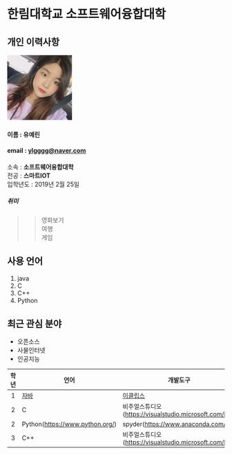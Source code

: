 # 한림대학교 소프트웨어융합대학

## 개인 이력사항
<img src = yl.jpg width = 150 height = 150>               

#### 이름 : 유예린
#### email : ylgggg@naver.com
소속 : **소프트웨어융합대학**  
전공 : **스마트IOT**  
입학년도 : 2019년 2월 25일  
##### 취미
>> 영화보기  
>> 여행  
>> 게임

## 사용 언어
1. java
2. C
3. C++
4. Python


## 최근 관심 분야
+ 오픈소스 
+ 사물인터넷
+ 인공지능


|학년|언어|개발도구|
|:---:|---|---|
|1|[자바](https://www.oracle.com)|[이클립스][eclipse]|
|2|C|비주얼스튜디오(https://visualstudio.microsoft.com/ko/)|
|2|Python(https://www.python.org/)|spyder(https://www.anaconda.com/)|
|3|C++|비주얼스튜디오(https://visualstudio.microsoft.com/ko/)|





[eclipse]: http://www.eclipse.org
